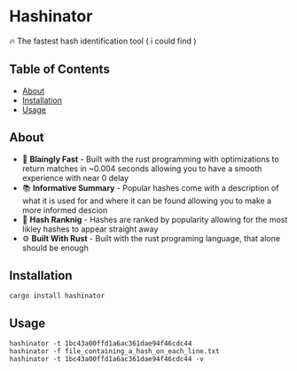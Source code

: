 # Hashinator

🔥 The fastest hash identification tool ( i could find )


## Table of Contents
- [About](#about)
- [Installation](#installation)
- [Usage](#usage)

## About
 * 🚀 **Blaingly Fast** - Built with the rust programming with optimizations to return matches in ~0.004 seconds allowing you to have a smooth experience with near 0 delay
 * 📚 **Informative Summary** - Popular hashes come with a description of what it is used for and where it can be found allowing you to make a more informed descion 
 * 💯 **Hash Ranknig** - Hashes are ranked by popularity allowing for the most likley hashes to appear straight away
 * ⚙️ **Built With Rust** - Built with the rust programing language, that alone should be enough


## Installation 
```
cargo install hashinator
```
## Usage
```
hashinator -t 1bc43a00ffd1a6ac361dae94f46cdc44
hashinator -f file_containing_a_hash_on_each_line.txt
hashinator -t 1bc43a00ffd1a6ac361dae94f46cdc44 -v 
```
